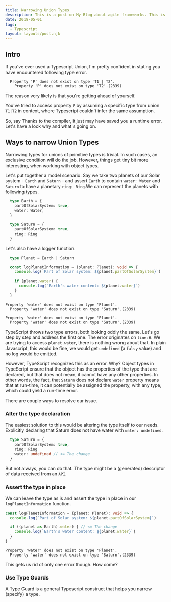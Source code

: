 ```yaml
---
title: Narrowing Union Types
description: This is a post on My Blog about agile frameworks. This is a post on My Blog about agile frameworks. This is a post on My Blog about agile frameworks.
date: 2018-05-01
tags:
  - Typescript
layout: layouts/post.njk
---
```


## Intro

If you've ever used a Typescript Union, I'm pretty confident in stating you have encountered following type error.

```text
  Property 'P' does not exist on type 'T1 | T2'.
    Property 'P' does not exist on type 'T2'.(2339)
```

The reason very likely is that you're getting ahead of yourself.

You've tried to access property `P` by assuming a specific type from union `T1|T2` in context, where Typescript couldn't infer the same assumption.

So, say Thanks to the compiler, it just may have saved you a runtime error. Let's have a look why and what's going on.

## Ways to narrow Union Types

Narrowing types for unions of primitive types is trivial. In such cases, an exclusive condition will do the job. However, things get tiny bit more interesting, when working with object types.

Let's put together a model scenario. Say we take two planets of our Solar system - `Earth` and `Saturn` - and assert `Earth` to contain `water: Water` and `Saturn` to have a planetary `ring: Ring`.We can represent the planets with following types.

```typescript
  type Earth = {
    partOfSolarSystem: true,
    water: Water,
  }

  type Saturn = {
    partOfSolarSystem: true,
    ring: Ring
  }
```

Let's also have a logger function.

```typescript
  type Planet = Earth | Saturn

  const logPlanetInformation = (planet: Planet): void => {
    console.log(`Part of Solar system: ${planet.partOfSolarSystem}`)

    if (planet.water) {
      console.log(`Earth's water content: ${planet.water}`)
    }
  }
```
```text
Property 'water' does not exist on type 'Planet'.
  Property 'water' does not exist on type 'Saturn'.(2339)

Property 'water' does not exist on type 'Planet'.
  Property 'water' does not exist on type 'Saturn'.(2339)
```

TypeScript throws two type errors, both looking oddly the same. Let's go step by step and address the first one. The error originates on `line:6`. We are trying to access `planet.water`, there is nothing wrong about that. In plain Javascript, this would be fine, we would get `undefined` (a `falsy` value) and no log would be emitted.

However, TypeScript recognizes this as an error. Why? Object types in TypeScript ensure that the object has the properties of the type that are declared, but that does not mean, it cannot have any other properties. In other words, the fact, that `Saturn` does not declare `water` property means that at run-time, it can potentially be assigned the property, with any type, which could yield a run-time error.

There are couple ways to resolve our issue.

### Alter the type declaration

The easiest solution to this would be altering the type itself to our needs. Explicitly declaring that Saturn does not have water with `water: undefined`.

```typescript
  type Saturn = {
    partOfSolarSystem: true,
    ring: Ring
    water: undefined // <= The change
  }
```

But not always, you can do that. The type might be a (generated) descriptor of data received from an `API`.

### Assert the type in place

We can leave the type as is and assert the type in place in our `logPlanetInformation` function.

```typescript
const logPlanetInformation = (planet: Planet): void => {
  console.log(`Part of Solar system: ${planet.partOfSolarSystem}`)

  if ((planet as Earth).water) { // <= The change
    console.log(`Earth's water content: ${planet.water}`)
  }
}
```
```text
Property 'water' does not exist on type 'Planet'.
  Property 'water' does not exist on type 'Saturn'.(2339)
```

This gets us rid of only one error though. How come?

### Use Type Guards

A Type Guard is a general Typescript construct that helps you narrow (specify) a type.

